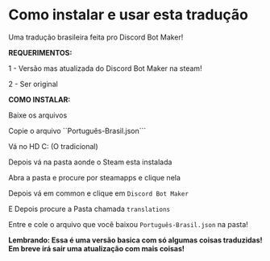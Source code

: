 # Como instalar e usar esta tradução
Uma tradução brasileira feita pro Discord Bot Maker! 

**REQUERIMENTOS:**

1 - Versão mas atualizada do Discord Bot Maker na steam!

2 - Ser original

**COMO INSTALAR:**

Baixe os arquivos

Copie o arquivo ``Português-Brasil.json```

Vá no HD C: (O tradicional)

Depois vá na pasta aonde o Steam esta instalada

Abra a pasta e procure por steamapps e clique nela

Depois vá em common e clique em ``Discord Bot Maker``

E Depois procure a Pasta chamada ``translations``

Entre e cole o arquivo que você baixou ``Português-Brasil.json`` na pasta!

**Lembrando: Essa é uma versão basica com só algumas coisas traduzidas! Em breve irá sair uma atualização com mais coisas!**
